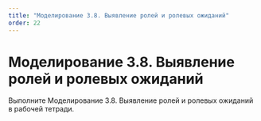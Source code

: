 ```yaml
---
title: "Моделирование 3.8. Выявление ролей и ролевых ожиданий"
order: 22
---
```


# Моделирование 3.8. Выявление ролей и ролевых ожиданий

Выполните Моделирование 3.8. Выявление ролей и ролевых ожиданий в рабочей тетради.